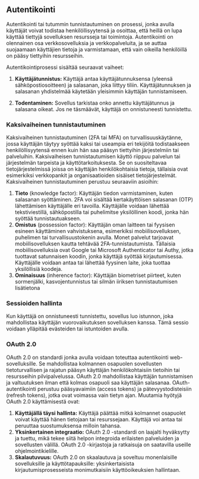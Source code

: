 ## Autentikointi
Autentikointi tai tutummin tunnistautuminen on prosessi, jonka avulla käyttäjät voivat todistaa henkilöllisyytensä ja osoittaa, että heillä on lupa käyttää tiettyjä sovelluksen resursseja tai toimintoja. Autentikointi on olennainen osa verkkosovelluksia ja verkkopalveluita, ja se auttaa suojaamaan käyttäjien tietoja ja varmistamaan, että vain oikeilla henkilöillä on pääsy tiettyihin resursseihin.

Autentikointiprosessi sisältää seuraavat vaiheet:

1. **Käyttäjätunnistus:** Käyttäjä antaa käyttäjätunnuksensa (yleensä sähköpostiosoitteen) ja salasanan, joka liittyy tiliin. Käyttäjätunnuksen ja salasanan yhdistelmää käytetään yleisimmin käyttäjän tunnistamiseen.

2. **Todentaminen:** Sovellus tarkistaa onko annettu käyttäjätunnus ja salasana oikeat. Jos ne täsmäävät, käyttäjä on onnistuneesti tunnistettu.

### Kaksivaiheinen tunnistautuminen
Kaksivaiheinen tunnistautuminen (2FA tai MFA) on turvallisuuskäytänne, jossa käyttäjän täytyy syöttää kaksi tai useampia eri tekijöitä todistaakseen henkilöllisyytensä ennen kuin hän saa pääsyn tiettyihin järjestelmiin tai palveluihin. Kaksivaiheisen tunnistautumisen käyttö riippuu palvelun tai järjestelmän tarpeista ja käyttötarkoituksesta. Se on suositeltavaa tietojärjestelmissä joissa on käyttäjän henkilökohtaisia tietoja, tällaisia ovat esimerkiksi verkkopankit ja organisaatioiden sisäiset tietojärjestelmät. 
Kaksivaiheinen tunnistautuminen perustuu seuraaviin asioihin:
1. **Tieto** (knowledge factor): Käyttäjän tiedon varmistaminen, kuten salasanan syöttäminen. 2FA voi sisältää kertakäyttöisen salasanan (OTP) lähettämisen käyttäjälle eri tavoilla. Käyttäjälle voidaan lähettää tekstiviestillä, sähköpostilla tai puhelimitse yksilöllinen koodi, jonka hän syöttää tunnistautuakseen.
2. **Omistus** (possession factor): Käyttäjän oman laitteen tai fyysisen esineen käyttäminen vahvistuksena, esimerkiksi mobiilisovelluksen, puhelimen tai turvallisuustokenin avulla. Monet palvelut tarjoavat mobiilisovelluksen kautta tehtävää 2FA-tunnistautumista. Tällaisia mobiilisovelluksia ovat Google tai Microsoft Authenticator tai Authy, jotka tuottavat satunnaisen koodin, jonka käyttäjä syöttää kirjautumisessa. Käyttäjälle voidaan antaa tai lähettää fyysinen laite, joka tuottaa yksilöllisiä koodeja.
3. **Ominaisuus** (inherence factor): Käyttäjän biometriset piirteet, kuten sormenjälki, kasvojentunnistus tai silmän iiriksen tunnistautumisen lisätietona

### Sessioiden hallinta
Kun käyttäjä on onnistuneesti tunnistettu, sovellus luo istunnon, joka mahdollistaa käyttäjän vuorovaikutuksen sovelluksen kanssa. Tämä sessio voidaan ylläpitää evästeiden tai istuntoiden avulla.

### OAuth 2.0
OAuth 2.0 on standardi jonka avulla voidaan toteuttaa autentikointi web-sovelluksille. Se mahdollistaa kolmannen osapuolen sovellusten tietoturvallisen ja rajatun pääsyn käyttäjän henkilökohtaisiin tietoihin tai resursseihin pilvipalvelussa. OAuth 2.0 mahdollistaa käyttäjän tunnistamisen ja valtuutuksen ilman että kolmas osapuoli saa käyttäjän salasanaa. OAuth-autentikointi perustuu pääsyavaimiin (access tokens) ja pätevyystodisteisiin (refresh tokens), jotka ovat voimassa vain tietyn ajan. 
Muutamia hyötyjä OAuth 2.0 käyttämisestä ovat:

1. **Käyttäjällä täysi hallinta:** Käyttäjä päättää mitkä kolmannet osapuolet voivat käyttää hänen tietojaan tai resurssejaan. Käyttäjä voi antaa tai peruuttaa suostumuksensa milloin tahansa.
2. **Yksinkertainen integraatio:** OAuth 2.0 -standardi on laajalti hyväksytty ja tuettu, mikä tekee siitä helpon integroida erilaisten palveluiden ja sovellusten välillä. OAuth 2.0 -kirjastoja ja ratkaisuja on saatavilla useille ohjelmointikielille.
3. **Skalautuvuus:** OAuth 2.0 on skaalautuva ja soveltuu monenlaisille sovelluksille ja käyttötapauksille: yksinkertaisista kirjautumisprosesseista monimutkaisiin käyttöoikeuksien hallintaan.
